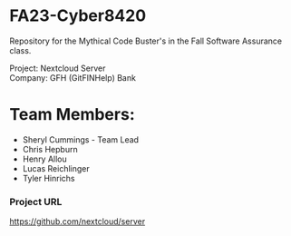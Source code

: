 # FA23-Cyber8420
 Repository for the Mythical Code Buster's in the Fall Software Assurance class.
 
 Project: Nextcloud Server  
 Company: GFH (GitFINHelp) Bank  

 
 # Team Members:  
 * Sheryl Cummings - Team Lead  
 * Chris Hepburn  
 * Henry Allou  
 * Lucas Reichlinger  
 * Tyler Hinrichs

### Project URL

https://github.com/nextcloud/server
